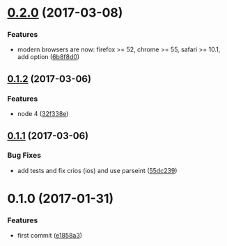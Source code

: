 <a name="0.2.0"></a>
# [0.2.0](https://github.com/christophehurpeau/modern-browsers/compare/v0.1.2...v0.2.0) (2017-03-08)


### Features

* modern browsers are now: firefox >= 52, chrome >= 55, safari >= 10.1, add option ([6b8f8d0](https://github.com/christophehurpeau/modern-browsers/commit/6b8f8d0))


<a name="0.1.2"></a>
## [0.1.2](https://github.com/christophehurpeau/modern-browsers/compare/v0.1.1...v0.1.2) (2017-03-06)


### Features

* node 4 ([32f338e](https://github.com/christophehurpeau/modern-browsers/commit/32f338e))


<a name="0.1.1"></a>
## [0.1.1](https://github.com/christophehurpeau/modern-browsers/compare/v0.1.0...v0.1.1) (2017-03-06)


### Bug Fixes

* add tests and fix crios (ios) and use parseint ([55dc239](https://github.com/christophehurpeau/modern-browsers/commit/55dc239))


<a name="0.1.0"></a>
# 0.1.0 (2017-01-31)


### Features

* first commit ([e1858a3](https://github.com/christophehurpeau/modern-browsers/commit/e1858a3))
